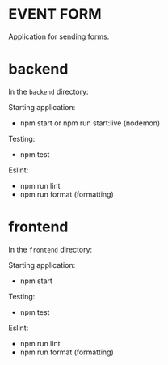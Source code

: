 # EVENT FORM

Application for sending forms.


# backend

In the `backend` directory:

Starting application:
- npm start or npm run start:live (nodemon)

Testing:
- npm test

Eslint:
- npm run lint 
- npm run format (formatting)


# frontend

In the `frontend` directory:

Starting application:
- npm start

Testing:
- npm test

Eslint:
- npm run lint 
- npm run format (formatting)
